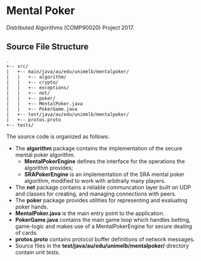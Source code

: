 # Mental Poker
Distributed Algorithms (COMP90020) Project 2017.

## Source File Structure
```
.
+-- src/
|   +-- main/java/au/edu/unimelb/mentalpoker/
|   |   +-- algorithm/
|   |   +-- crypto/
|   |   +-- exceptions/
|   |   +-- net/
|   |   +-- poker/
|   |   +-- MentalPoker.java
|   |   +-- PokerGame.java
|   +-- test/java/au/edu/unimelb/mentalpoker/
|   +-- protos.proto
+-- tests/
```

The source code is organized as follows:
- The __algorithm__ package contains the implementation of the secure mental poker algorithm.
  - __MentalPokerEngine__ defines the interface for the operations the algorithm provides;
  - __SRAPokerEngine__ is an implementation of the SRA mental poker algorithm, modified to work with arbitraily many players.
 - The __net__ package contains a reliable communcation layer built on UDP and classes for creating, and managing connections with peers.
 - The __poker__ package provides utilities for representing and evaluating poker hands.
 - __MentalPoker.java__ is the main entry point to the application.
 - __PokerGame.java__ contains the main game loop which handles betting, game-logic and makes use of a MentalPokerEngine for secure dealing of cards.
 - __protos.proto__ contains protocol buffer definitions of network messages.
 - Source files in the __test/java/au/edu/unimelb/mentalpoker/__ directory contain unit tests.
 
